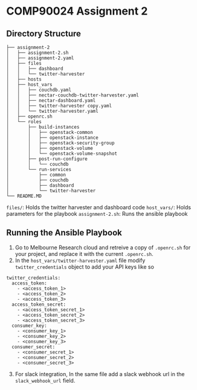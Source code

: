 # COMP90024 Assignment 2

## Directory Structure

```
├── assignment-2
│   ├── assignment-2.sh
│   ├── assignment-2.yaml
│   ├── files 
│   │   ├── dashboard
│   │   └── twitter-harvester
│   ├── hosts
│   ├── host_vars
│   │   ├── couchdb.yaml
│   │   ├── nectar-couchdb-twitter-harvester.yaml
│   │   ├── nectar-dashboard.yaml
│   │   ├── twitter-harvester copy.yaml
│   │   └── twitter-harvester.yaml
│   ├── openrc.sh
│   └── roles
│       ├── build-instances
│       │   ├── openstack-common
│       │   ├── openstack-instance
│       │   ├── openstack-security-group
│       │   ├── openstack-volume
│       │   └── openstack-volume-snapshot
│       ├── post-run-configure
│       │   └── couchdb
│       └── run-services
│           ├── common
│           ├── couchdb
│           ├── dashboard
│           └── twitter-harvester
└── README.MD
```

`files/`: Holds the twitter harvester and dashboard code
`host_vars/`: Holds parameters for the playbook
`assignment-2.sh`: Runs the ansible playbook 

## Running the Ansible Playbook

1. Go to Melbourne Research cloud and retreive a copy of `.openrc.sh` for your project, and replace it with the current `.openrc.sh`.
2. In the `host_vars/twitter-harvester.yaml` file modify `twitter_credentials` object to add your API keys like so
```
twitter_credentials:
  access_token:
    - <access_token_1>
    - <access_token_2>
    - <access_token_3>
  access_token_secret:
    - <access_token_secret_1>
    - <access_token_secret_2>
    - <access_token_secret_3>
  consumer_key:
    - <consumer_key_1>
    - <consumer_key_2> 
    - <consumer_key_3>
  consumer_secret:
    - <consumer_secret_1>
    - <consumer_secret_2>
    - <consumer_secret_3>
```
3. For slack integration, In the same file add a slack webhook url in the `slack_webhook_url` field.